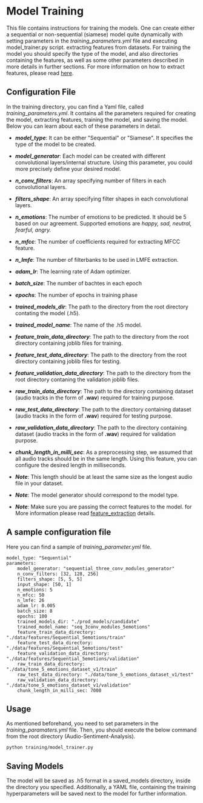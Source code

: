 # Model Training

This file contains instructions for training the models. One can create either a sequential or non-sequential (siamese) model quite dynamically with setting parameters in the *training_parameters.yml* file and executing model_trainer.py script.
extracting features from datasets. 
For training the model you should specify the type of the model, and also directories containing the features, as well as some other parameters described in more details in further sections.
For more information on how to extract features, please read [here](/docs/feature_Extraction.md).

## Configuration File

In the training directory, you can find a Yaml file, called _training_parameters.yml_. It contains all the parameters required for creating the model, extracting features, training the model, and saving the model. Below you can learn about each of these parameters in detail.

 -  ***model_type***: It can be either "Sequential" or "Siamese". It specifies the type of the model to be created.
 -  ***model_generator***: Each model can be created with different convolutional layers/internal structure. Using this parameter, you could more precisely define your desired model.
 -  ***n_conv_filters***:  An array specifying number of filters in each convolutional layers.
 -  ***filters_shape***: An array specifying filter shapes in each convolutional layers.
 -  ***n_emotions***: The number of emotions to be predicted. It should be 5 based on our agreement. Supported emotions are *happy, sad, neutral, fearful, angry.*
 -  ***n_mfcc***: The number of coefficients required for extracting MFCC feature.
 -  ***n_lmfe***: The number of filterbanks to be used in LMFE extraction.
 -  ***adam_lr***: The learning rate of Adam optimizer.
 -  ***batch_size***: The number of bachtes in each epoch
 -  ***epochs***: The number of epochs in training phase
 -  ***trained_models_dir***: The path to the directory from the root directory contating the model (.h5).
 -  ***trained_model_name***: The name of the .h5 model.
 -  ***feature_train_data_directory***: The path to the directory from the root directory  containing joblib files for  training.
 -  ***feature_test_data_directory***: The path to the directory from the root directory  containing joblib files for testing.
 -  ***feature_validation_data_directory***: The path to the directory from the root directory contaning the validation joblib files.
 -  ***raw_train_data_directory***: The path to the directory containing dataset (audio tracks in the form of **.wav**) required for training purpose.
 -  ***raw_test_data_directory***: The path to the directory containing dataset (audio tracks in the form of **.wav**) required for testing purpose.
 -  ***raw_validation_data_directory***: The path to the directory containing dataset (audio tracks in the form of **.wav**) required for validation purpose.
 -  ***chunk_length_in_milli_sec***: As a preprocessing step, we assumed that all audio tracks should be in the same length. Using this feature, you can configure the desired length in milliseconds.

-  ***Note***: This length should be at least the same size as the longest audio file in your dataset.
- ***Note***: The model generator should correspond to the model type. 
- ***Note***: Make sure you are passing the correct features to the model. for More information please read [feature_extraction](/docs/feature_Extraction.md) details.

## A sample configuration file
Here you can find a sample of *training_parameter.yml* file.

    
    model_type: "Sequential"
    parameters:
        model_generator: "sequential_three_conv_modules_generator"
        n_conv_filters: [32, 128, 256]
        filters_shape: [5, 5, 5]        
        input_shape: [50, 1]        
        n_emotions: 5       
        n_mfcc: 50      
        n_lmfe: 26      
        adam_lr: 0.005      
        batch_size: 8       
        epochs: 100
        trained_models_dir: "./prod_models/candidate"       
        trained_model_name: "seq_3conv_modules_5emotions"       
        feature_train_data_directory: "./data/features/Sequential_5emotions/train"      
        feature_test_data_directory: "./data/features/Sequential_5emotions/test"        
        feature_validation_data_directory: "./data/features/Sequential_5emotions/validation"        
        raw_train_data_directory: "./data/tone_5_emotions_dataset_v1/train"    
        raw_test_data_directory: "./data/tone_5_emotions_dataset_v1/test"       
        raw_validation_data_directory: "./data/tone_5_emotions_dataset_v1/validation"       
        chunk_length_in_milli_sec: 7000
  

## Usage

As mentioned beforehand, you need to set parameters in the *training_paramaters.yml* file. Then, you should execute the below command from the root directory (Audio-Sentiment-Analysis).

    python training/model_trainer.py

## Saving Models
The model will be saved as .h5 format in a saved_models directory, inside the directory you specified. Additionally, a YAML file, containing the training hyperparameters will be saved next to the model for further information.


